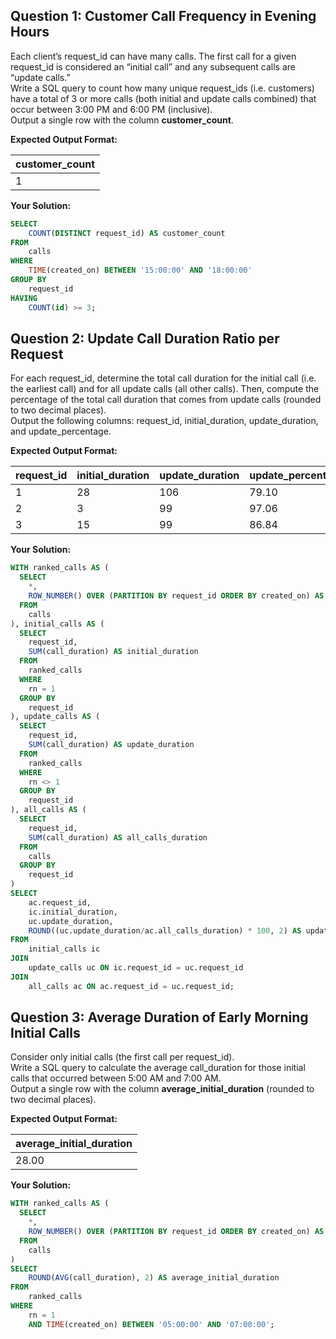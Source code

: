 ## Question 1: Customer Call Frequency in Evening Hours
Each client’s request_id can have many calls. The first call for a given request_id is considered an “initial call” and any subsequent calls are “update calls.”  
Write a SQL query to count how many unique request_ids (i.e. customers) have a total of 3 or more calls (both initial and update calls combined) that occur between 3:00 PM and 6:00 PM (inclusive).  
Output a single row with the column **customer_count**.

**Expected Output Format:**

| customer_count |
|----------------|
| 1              |

**Your Solution:**
```sql
SELECT
	COUNT(DISTINCT request_id) AS customer_count
FROM
	calls
WHERE
	TIME(created_on) BETWEEN '15:00:00' AND '18:00:00'
GROUP BY
	request_id
HAVING 
	COUNT(id) >= 3;
```

## Question 2: Update Call Duration Ratio per Request
For each request_id, determine the total call duration for the initial call (i.e. the earliest call) and for all update calls (all other calls). Then, compute the percentage of the total call duration that comes from update calls (rounded to two decimal places).  
Output the following columns: request_id, initial_duration, update_duration, and update_percentage.

**Expected Output Format:**

| request_id | initial_duration | update_duration | update_percentage |
|------------|------------------|-----------------|-------------------|
| 1          | 28               | 106             | 79.10             |
| 2          | 3                | 99              | 97.06             |
| 3          | 15               | 99              | 86.84             |

**Your Solution:**
```sql
WITH ranked_calls AS (
  SELECT
  	*,
  	ROW_NUMBER() OVER (PARTITION BY request_id ORDER BY created_on) AS rn
  FROM
  	calls
), initial_calls AS (
  SELECT
  	request_id,
  	SUM(call_duration) AS initial_duration
  FROM
  	ranked_calls
  WHERE
  	rn = 1
  GROUP BY
  	request_id
), update_calls AS (
  SELECT
  	request_id,
  	SUM(call_duration) AS update_duration
  FROM
  	ranked_calls
  WHERE
  	rn <> 1
  GROUP BY
  	request_id
), all_calls AS (
  SELECT
  	request_id,
  	SUM(call_duration) AS all_calls_duration
  FROM
  	calls
  GROUP BY
  	request_id
)
SELECT
	ac.request_id,
    ic.initial_duration,
    uc.update_duration,
    ROUND((uc.update_duration/ac.all_calls_duration) * 100, 2) AS update_percentage
FROM
	initial_calls ic
JOIN
	update_calls uc ON ic.request_id = uc.request_id
JOIN
	all_calls ac ON ac.request_id = uc.request_id;
```

## Question 3: Average Duration of Early Morning Initial Calls
Consider only initial calls (the first call per request_id).  
Write a SQL query to calculate the average call_duration for those initial calls that occurred between 5:00 AM and 7:00 AM.  
Output a single row with the column **average_initial_duration** (rounded to two decimal places).

**Expected Output Format:**

| average_initial_duration |
|--------------------------|
| 28.00                    |

**Your Solution:**
```sql
WITH ranked_calls AS (
  SELECT
  	*,
  	ROW_NUMBER() OVER (PARTITION BY request_id ORDER BY created_on) AS rn
  FROM
  	calls
)
SELECT
	ROUND(AVG(call_duration), 2) AS average_initial_duration
FROM
	ranked_calls
WHERE
	rn = 1 
	AND TIME(created_on) BETWEEN '05:00:00' AND '07:00:00';
```
